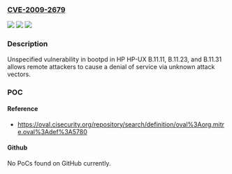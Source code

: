 ### [CVE-2009-2679](https://cve.mitre.org/cgi-bin/cvename.cgi?name=CVE-2009-2679)
![](https://img.shields.io/static/v1?label=Product&message=n%2Fa&color=blue)
![](https://img.shields.io/static/v1?label=Version&message=n%2Fa&color=blue)
![](https://img.shields.io/static/v1?label=Vulnerability&message=n%2Fa&color=brighgreen)

### Description

Unspecified vulnerability in bootpd in HP HP-UX B.11.11, B.11.23, and B.11.31 allows remote attackers to cause a denial of service via unknown attack vectors.

### POC

#### Reference
- https://oval.cisecurity.org/repository/search/definition/oval%3Aorg.mitre.oval%3Adef%3A5780

#### Github
No PoCs found on GitHub currently.

